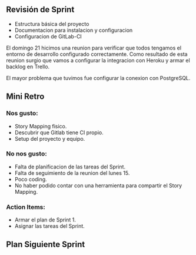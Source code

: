 ## Revisión de Sprint

- Estructura básica del proyecto
- Documentacion para instalacion y configuracion
- Configuracion de GitLab-CI

El domingo 21 hicimos una reunion para verificar que todos tengamos el entorno de desarrollo configurado correctamente. Como resultado de esta reunion surgio que vamos a configurar la integracion con Heroku y armar el backlog en Trello.

El mayor problema que tuvimos fue configurar la conexion con PostgreSQL.

## Mini Retro

### Nos gusto:

- Story Mapping fisico.
- Descubrir que Gitlab tiene CI propio.
- Setup del proyecto y equipo.

### No nos gusto:

- Falta de planificacion de las tareas del Sprint.
- Falta de seguimiento de la reunion del lunes 15.
- Poco coding.
- No haber podido contar con una herramienta para compartir el Story Mapping.

### Action Items:

- Armar el plan de Sprint 1.
- Asignar las tareas del Sprint.

## Plan Siguiente Sprint